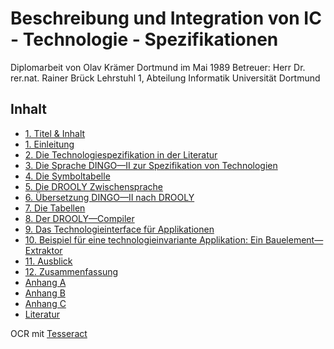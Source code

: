 # Beschreibung und Integration von IC - Technologie - Spezifikationen

Diplomarbeit von Olav Krämer
Dortmund im Mai 1989
Betreuer: Herr Dr. rer.nat. Rainer Brück
Lehrstuhl 1, Abteilung Informatik 
Universität Dortmund

## Inhalt

* [1. Titel & Inhalt](titel.md)
* [1. Einleitung](kapitel_01.md)
* [2. Die Technologiespezifikation in der Literatur](kapitel_02.md)
* [3. Die Sprache DINGO—II zur Spezifikation von Technologien](kapitel_03.md)
* [4. Die Symboltabelle](kapitel_04.md)
* [5. Die DROOLY Zwischensprache](kapitel_05.md)
* [6. Übersetzung DINGO—II nach DROOLY](kapitel_06.md)
* [7. Die Tabellen](kapitel_07.md)
* [8. Der DROOLY—Compiler](kapitel_08.md)
* [9. Das Technologieinterface für Applikationen](kapitel_09.md)
* [10. Beispiel für eine technologieinvariante Applikation: Ein Bauelement—Extraktor](kapitel_10.md)
* [11. Ausblick](kapitel_11.md)
* [12. Zusammenfassung](kapitel_12.md)
* [Anhang A](anhang_a.md)
* [Anhang B](anhang_b.md)
* [Anhang C](anhang_c.md)
* [Literatur](literatur.md)

OCR mit [Tesseract](https://github.com/tesseract-ocr)
